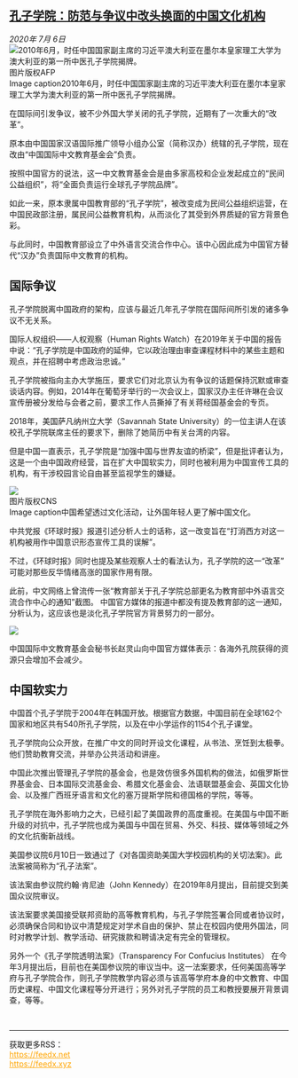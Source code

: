 <!--1594072005000-->
[孔子学院：防范与争议中改头换面的中国文化机构](http://www.bbc.com/zhongwen/simp/chinese-news-53308869)
------

<div><i>2020年 7月 6日</i></div><div><div class="story-body__inner" property="articleBody"><div class="media-landscape has-caption full-width lead"><span class="image-and-copyright-container"><img class="js-image-replace" alt="2010年6月，时任中国国家副主席的习近平澳大利亚在墨尔本皇家理工大学为澳大利亚的第一所中医孔子学院揭牌。" src="https://images.weserv.nl/?url=ichef.bbci.co.uk/news/640/cpsprodpb/D395/production/_113256145_1b24e99d-c0a8-46e6-94a0-c80db866836b.jpg"><span class="off-screen">图片版权</span><span class="story-image-copyright">AFP</span></span><figcaption class="media-caption"><span class="off-screen">Image caption</span><span class="media-caption__text">2010年6月，时任中国国家副主席的习近平澳大利亚在墨尔本皇家理工大学为澳大利亚的第一所中医孔子学院揭牌。</span></figcaption></div><p class="story-body__introduction">在国际间引发争议，被不少外国大学关闭的孔子学院，近期有了一次重大的“改革”。</p><div id="bbccom_mpu_3" class="bbccom_slot mpu-ad" aria-hidden="true"><div class="bbccom_advert"></div></div><p>原本由中国国家汉语国际推广领导小组办公室（简称汉办）统辖的孔子学院，现在改由“中国国际中文教育基金会”负责。</p><p>按照中国官方的说法，这一中文教育基金会是由多家高校和企业发起成立的“民间公益组织”，将“全面负责运行全球孔子学院品牌”。</p><div id="bbccom_mpu_1_2" class="bbccom_slot mpu-ad" aria-hidden="true"><div class="bbccom_advert"></div></div><p>如此一来，原本隶属中国教育部的“孔子学院”，被改变成为民间公益组织运营，在中国民政部注册，属民间公益教育机构，从而淡化了其受到外界质疑的官方背景色彩。</p><p>与此同时，中国教育部设立了中外语言交流合作中心。该中心因此成为中国官方替代“汉办”负责国际中文教育的机构。</p><h2 class="story-body__crosshead">国际争议</h2><p>孔子学院脱离中国政府的架构，应该与最近几年孔子学院在国际间所引发的诸多争议不无关系。</p><p>国际人权组织——人权观察（Human Rights Watch）在2019年关于中国的报告中说：“孔子学院是中国政府的延伸，它以政治理由审查课程材料中的某些主题和观点，并在招聘中考虑政治忠诚。”</p><p>孔子学院被指向主办大学施压，要求它们对北京认为有争议的话题保持沉默或审查谈话内容。例如，2014年在葡萄牙举行的一次会议上，国家汉办主任许琳在会议宣传册被分发给与会者之前，要求工作人员撕掉了有关蒋经国基金会的专页。</p><p>2018年，美国萨凡纳州立大学（Savannah State University）的一位主讲人在该校孔子学院联席主任的要求下，删除了她简历中有关台湾的内容。</p><p>但是中国一直表示，孔子学院是“加强中国与世界友谊的桥梁”，但是批评者认为，这是一个由中国政府经营，旨在扩大中国软实力，同时也被利用为中国宣传工具的机构，有干涉校园言论自由甚至监视学生的嫌疑。</p><div class="media-landscape has-caption full-width"><span class="image-and-copyright-container"><img src="https://images.weserv.nl/?url=ichef.bbci.co.uk/news/640/cpsprodpb/228F/production/_103074880_1028834.jpg"><br><span class="off-screen">图片版权</span><span class="story-image-copyright">CNS</span></span><figcaption class="media-caption"><span class="off-screen">Image caption</span><span class="media-caption__text">中国希望透过文化活动，让外国年轻人更了解中国文化。</span></figcaption></div><p>中共党报《环球时报》报道引述分析人士的话称，这一改变旨在“打消西方对这一机构被用作中国意识形态宣传工具的误解”。</p><p>不过，《环球时报》同时也提及某些观察人士的看法认为，孔子学院的这一“改革” 可能对那些反华情绪高涨的国家作用有限。 </p><p>此前，中文网络上曾流传一张“教育部关于孔子学院总部更名为教育部中外语言交流合作中心的通知”截图。 中国官方媒体的报道中都没有提及教育部的这一通知，分析认为，这应该也是淡化孔子学院官方背景努力的一部分。</p><div class="media-landscape no-caption full-width"><span class="image-and-copyright-container"><img src="https://images.weserv.nl/?url=ichef.bbci.co.uk/news/640/cpsprodpb/7AD6/production/_108664413_untitled.jpg"><br></span></div><p>中国国际中文教育基金会秘书长赵灵山向中国官方媒体表示：各海外孔院获得的资源只会增加不会减少。</p><h2 class="story-body__crosshead">中国软实力</h2><p>中国首个孔子学院于2004年在韩国开放。根据官方数据，中国目前在全球162个国家和地区共有540所孔子学院，以及在中小学运作的1154个孔子课堂。</p><p>孔子学院向公众开放，在推广中文的同时开设文化课程，从书法、烹饪到太极拳。他们赞助教育交流，并举办公共活动和讲座。</p><p>中国此次推出管理孔子学院的基金会，也是效仿很多外国机构的做法，如俄罗斯世界基金会、日本国际交流基金会、希腊文化基金会、法语联盟基金会、英国文化协会、以及推广西班牙语言和文化的塞万提斯学院和德国格的学院，等等。</p><p>孔子学院在海外影响力之大，已经引起了美国政界的高度重视。在美国与中国不断升级的对抗中，孔子学院也成为美国与中国在贸易、外交、科技、媒体等领域之外的文化抗衡新战线。</p><p>美国参议院6月10日一致通过了《对各国资助美国大学校园机构的关切法案》。此法案被简称为“孔子法案”。</p><p>该法案由参议院约翰·肯尼迪（John Kennedy）在2019年8月提出，目前提交到美国众议院审议。</p><p>该法案要求美国接受联邦资助的高等教育机构，与孔子学院签署合同或者协议时，必须确保合同和协议中清楚规定对学术自由的保护、禁止在校园内使用外国法，同时对教学计划、教学活动、研究拨款和聘请决定有完全的管理权。</p><p>另外一个《孔子学院透明法案》（Transparency For Confucius Institutes） 在今年3月提出后，目前也在美国参议院的审议当中。这一法案要求，任何美国高等学府与孔子学院合作，则孔子学院教学内容必须与该高等学府本身的中文教育、中国历史课程、中国文化课程等分开进行；另外对孔子学院的员工和教授要展开背景调查，等等。 </p></div></div><br><hr><div>获取更多RSS：<br><a href="https://feedx.net" style="color:orange" target="_blank">https://feedx.net</a> <br><a href="https://feedx.xyz" style="color:orange" target="_blank">https://feedx.xyz</a><br></div>
